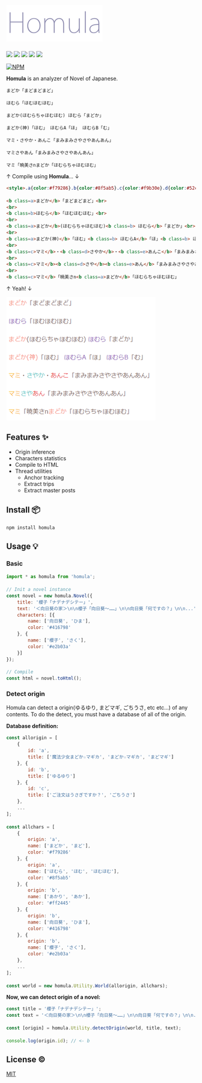 ![homula](./docs/assets/homula.png)
===================================

[![][npm-badge]][npm-link]
[![][travis-badge]][travis-link]
[![][david-runtime-badge]][david-runtime-link]
[![][david-dev-badge]][david-dev-link]
[![][mit-badge]][mit-link]

[![NPM](https://nodei.co/npm/homula.png?downloads=true&downloadRank=true&stars=true)](https://nodei.co/npm/homula/)

**Homula** is an analyzer of Novel of Japanese.

```
まどか「まどまどまど」

ほむら「ほむほむほむ」

まどか(ほむらちゃほむほむ) ほむら「まどか」

まどか(神)「ほむ」 ほむらA「ほ」 ほむらB「む」

マミ・さやか・あんこ「まみまみさやさやあんあん」

マミさやあん「まみまみさやさやあんあん」

マミ「暁美さnまどか「ほむらちゃほむほむ」
```
↑ Compile using **Homula**... ↓
``` html
<style>.a{color:#f79286}.b{color:#8f5ab5}.c{color:#f9b30e}.d{color:#52c7c7}.e{color:#e82f36}.f{color:#929292}</style>

<b class=a>まどか</b>「まどまどまど」<br>
<br>
<b class=b>ほむら</b>「ほむほむほむ」<br>
<br>
<b class=a>まどか</b>(ほむらちゃほむほむ)<b class=b> ほむら</b>「まどか」<br>
<br>
<b class=a>まどか(神)</b>「ほむ」<b class=b> ほむらA</b>「ほ」<b class=b> ほむらB</b>「む」<br>
<br>
<b class=c>マミ</b>・<b class=d>さやか</b>・<b class=e>あんこ</b>「まみまみさやさやあんあん」<br>
<br>
<b class=c>マミ</b><b class=d>さや</b><b class=e>あん</b>「まみまみさやさやあんあん」<br>
<br>
<b class=c>マミ</b>「暁美さn<b class=a>まどか</b>「ほむらちゃほむほむ」
```
↑ Yeah! ↓

![](./docs/assets/example.png)

Features :sparkles:
-------------------
* Origin inference
* Characters statistics
* Compile to HTML
* Thread utilities
  * Anchor tracking
  * Extract trips
  * Extract master posts

Install :package:
-----------------
``` bash
npm install homula
```

Usage :bulb:
------------

### Basic

``` js
import * as homula from 'homula';

// Init a novel instance
const novel = new homula.Novel({
	title: '櫻子「ナデナデシテー」',
	text: '＜向日葵の家＞\n\n櫻子「向日葵～……」\n\n向日葵「何ですの？」\n\n...',
	characters: [{
		name: ['向日葵', 'ひま'],
		color: '#416798'
	}, {
		name: ['櫻子', 'さく'],
		color: '#e2b03a'
	}]
});

// Compile
const html = novel.toHtml();
```

### Detect origin
Homula can detect a origin(ゆるゆり, まどマギ, ごちうさ, etc etc...) of any contents.
To do the detect, you must have a database of all of the origin.

**Database definition:**
``` js
const allorigin = [
	{
		id: 'a',
		title: ['魔法少女まどか☆マギカ', 'まどか☆マギカ', 'まどマギ']
	}, {
		id: 'b',
		title: ['ゆるゆり']
	}, {
		id: 'c',
		title: ['ご注文はうさぎですか？', 'ごちうさ']
	},
	...
];

const allchars = [
	{
		origin: 'a',
		name: ['まどか', 'まど'],
		color: '#f79286'
	}, {
		origin: 'a',
		name: ['ほむら', 'ほむ', 'ほむほむ'],
		color: '#8f5ab5'
	}, {
		origin: 'b',
		name: ['あかり', 'あか'],
		color: '#ff2445'
	}, {
		origin: 'b',
		name: ['向日葵', 'ひま'],
		color: '#416798'
	}, {
		origin: 'b',
		name: ['櫻子', 'さく'],
		color: '#e2b03a'
	},
	...
];

const world = new homula.Utility.World(allorigin, allchars);
```

**Now, we can detect origin of a novel:**
``` js
const title = '櫻子「ナデナデシテー」';
const text = '＜向日葵の家＞\n\n櫻子「向日葵～……」\n\n向日葵「何ですの？」\n\n...';

const [origin] = homula.Utility.detectOrigin(world, title, text);

console.log(origin.id); // <- b
```

License :copyright:
-------------------
[MIT](LICENSE)

[npm-link]: https://www.npmjs.com/package/homula
[npm-badge]: https://img.shields.io/npm/v/homula.svg?style=flat-square
[travis-link]: https://travis-ci.org/syuilo/homula
[travis-badge]: https://img.shields.io/travis/syuilo/homula.svg?style=flat-square
[david-runtime-link]: https://david-dm.org/syuilo/homula#info=dependencies&view=table
[david-runtime-badge]: https://img.shields.io/david/syuilo/homula.svg?style=flat-square
[david-dev-link]: https://david-dm.org/syuilo/homula#info=devDependencies&view=table
[david-dev-badge]: https://img.shields.io/david/dev/syuilo/homula.svg?style=flat-square
[mit-link]:  http://opensource.org/licenses/MIT
[mit-badge]: https://img.shields.io/badge/license-MIT-444444.svg?style=flat-square
